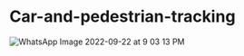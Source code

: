 # Car-and-pedestrian-tracking
![WhatsApp Image 2022-09-22 at 9 03 13 PM](https://user-images.githubusercontent.com/114169256/191790336-14f527b5-dfaf-426a-aa1a-cb2e667d179a.jpeg)
